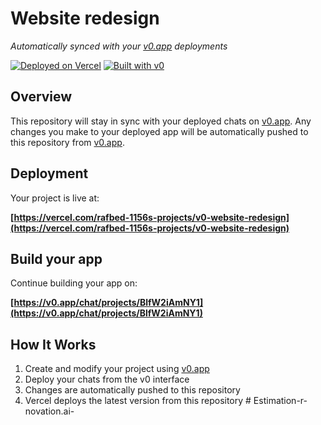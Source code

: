# Website redesign

*Automatically synced with your [v0.app](https://v0.app) deployments*

[![Deployed on Vercel](https://img.shields.io/badge/Deployed%20on-Vercel-black?style=for-the-badge&logo=vercel)](https://vercel.com/rafbed-1156s-projects/v0-website-redesign)
[![Built with v0](https://img.shields.io/badge/Built%20with-v0.app-black?style=for-the-badge)](https://v0.app/chat/projects/BlfW2iAmNY1)

## Overview

This repository will stay in sync with your deployed chats on [v0.app](https://v0.app).
Any changes you make to your deployed app will be automatically pushed to this repository from [v0.app](https://v0.app).

## Deployment

Your project is live at:

**[https://vercel.com/rafbed-1156s-projects/v0-website-redesign](https://vercel.com/rafbed-1156s-projects/v0-website-redesign)**

## Build your app

Continue building your app on:

**[https://v0.app/chat/projects/BlfW2iAmNY1](https://v0.app/chat/projects/BlfW2iAmNY1)**

## How It Works

1. Create and modify your project using [v0.app](https://v0.app)
2. Deploy your chats from the v0 interface
3. Changes are automatically pushed to this repository
4. Vercel deploys the latest version from this repository
#   E s t i m a t i o n - r - n o v a t i o n . a i -  
 